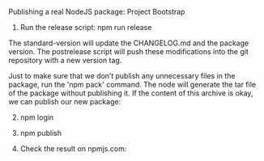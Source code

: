 Publishing a real NodeJS package: Project Bootstrap

1. Run the release script: npm run release

The standard-version will update the CHANGELOG.md and the package version. 
The postrelease script will push these modifications into the git repository with a new version tag.

Just to make sure that we don’t publish any unnecessary files in the package, run the 'npm pack' command. 
The node will generate the tar file of the package without publishing it. 
If the content of this archive is okay, we can publish our new package:

2. npm login

3. npm publish

4. Check the result on npmjs.com: